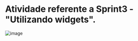 # Atividade referente a Sprint3 - "Utilizando widgets".


![image](https://github.com/user-attachments/assets/953aeabf-3718-4d39-8d5d-7ad6a9ea8dc0)

